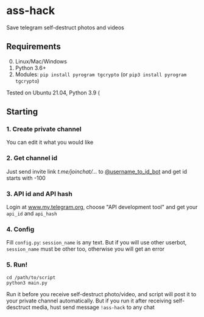 # ass-hack
Save telegram self-destruct photos and videos

## Requirements
0. Linux/Mac/Windows
1. Python 3.6+
2. Modules: `pip install pyrogram tgcrypto` (or `pip3 install pyrogram tgcrypto`)
   
Tested on Ubuntu 21.04, Python 3.9 (
   
## Starting
### 1. Create private channel
You can edit it what you would like
### 2. Get channel id
Just send invite link _t.me/joinchat/..._ to [@username_to_id_bot](t.me/username_to_id_bot) and get id starts with -100
### 3. API id and API hash
Login at www.my.telegram.org, choose "API development tool" and get your `api_id` and `api_hash`
### 4. Config
Fill `config.py`:
 `session_name` is any text. But if you will use other userbot, `session_name` must be other too, otherwise you will get an error
### 5. Run!
```
cd /path/to/script
python3 main.py
```
Run it before you receive self-destruct photo/video, and script will post it to your private channel automatically. But if you run it after receiving self-desctruct media, hust send message `!ass-hack` to any chat
